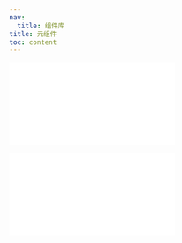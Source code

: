 ```yaml
---
nav:
  title: 组件库
title: 元组件
toc: content
---
```


<embed src="../../README.md" ></embed>

<embed src="../../CHANGELOG.md" ></embed>
